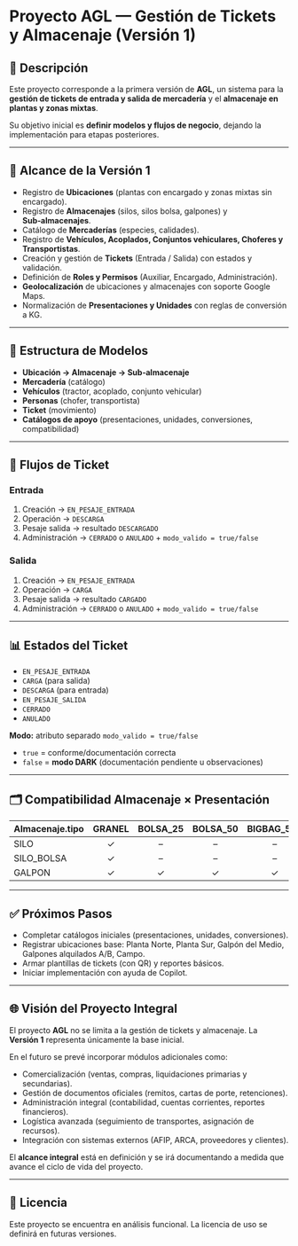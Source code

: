 # Proyecto AGL — Gestión de Tickets y Almacenaje (Versión 1)

## 📌 Descripción

Este proyecto corresponde a la primera versión de **AGL**, un sistema para la **gestión de tickets de entrada y salida de mercadería** y el **almacenaje en plantas y zonas mixtas**.

Su objetivo inicial es **definir modelos y flujos de negocio**, dejando la implementación para etapas posteriores.

---

## 🚀 Alcance de la Versión 1

* Registro de **Ubicaciones** (plantas con encargado y zonas mixtas sin encargado).
* Registro de **Almacenajes** (silos, silos bolsa, galpones) y **Sub‑almacenajes**.
* Catálogo de **Mercaderías** (especies, calidades).
* Registro de **Vehículos, Acoplados, Conjuntos vehiculares, Choferes y Transportistas**.
* Creación y gestión de **Tickets** (Entrada / Salida) con estados y validación.
* Definición de **Roles y Permisos** (Auxiliar, Encargado, Administración).
* **Geolocalización** de ubicaciones y almacenajes con soporte Google Maps.
* Normalización de **Presentaciones y Unidades** con reglas de conversión a KG.

---

## 📂 Estructura de Modelos

* **Ubicación → Almacenaje → Sub‑almacenaje**
* **Mercadería** (catálogo)
* **Vehículos** (tractor, acoplado, conjunto vehicular)
* **Personas** (chofer, transportista)
* **Ticket** (movimiento)
* **Catálogos de apoyo** (presentaciones, unidades, conversiones, compatibilidad)

---

## 🔄 Flujos de Ticket

### Entrada

1. Creación → `EN_PESAJE_ENTRADA`
2. Operación → `DESCARGA`
3. Pesaje salida → resultado `DESCARGADO`
4. Administración → `CERRADO` o `ANULADO` + `modo_valido = true/false`

### Salida

1. Creación → `EN_PESAJE_ENTRADA`
2. Operación → `CARGA`
3. Pesaje salida → resultado `CARGADO`
4. Administración → `CERRADO` o `ANULADO` + `modo_valido = true/false`

---

## 📊 Estados del Ticket

* `EN_PESAJE_ENTRADA`
* `CARGA` (para salida)
* `DESCARGA` (para entrada)
* `EN_PESAJE_SALIDA`
* `CERRADO`
* `ANULADO`

**Modo:** atributo separado `modo_valido = true/false`

* `true` = conforme/documentación correcta
* `false` = **modo DARK** (documentación pendiente u observaciones)

---

## 🗂 Compatibilidad Almacenaje × Presentación

| Almacenaje.tipo | GRANEL | BOLSA\_25 | BOLSA\_50 | BIGBAG\_500 | BIGBAG\_1000 |
| --------------- | :----: | :-------: | :-------: | :---------: | :----------: |
| SILO            |    ✓   |     –     |     –     |      –      |       –      |
| SILO\_BOLSA     |    ✓   |     –     |     –     |      –      |       –      |
| GALPON          |    ✓   |     ✓     |     ✓     |      ✓      |       ✓      |

---

## ✅ Próximos Pasos

* Completar catálogos iniciales (presentaciones, unidades, conversiones).
* Registrar ubicaciones base: Planta Norte, Planta Sur, Galpón del Medio, Galpones alquilados A/B, Campo.
* Armar plantillas de tickets (con QR) y reportes básicos.
* Iniciar implementación con ayuda de Copilot.

---

## 🌐 Visión del Proyecto Integral

El proyecto **AGL** no se limita a la gestión de tickets y almacenaje. La **Versión 1** representa únicamente la base inicial.

En el futuro se prevé incorporar módulos adicionales como:

* Comercialización (ventas, compras, liquidaciones primarias y secundarias).
* Gestión de documentos oficiales (remitos, cartas de porte, retenciones).
* Administración integral (contabilidad, cuentas corrientes, reportes financieros).
* Logística avanzada (seguimiento de transportes, asignación de recursos).
* Integración con sistemas externos (AFIP, ARCA, proveedores y clientes).

El **alcance integral** está en definición y se irá documentando a medida que avance el ciclo de vida del proyecto.

---

## 📖 Licencia

Este proyecto se encuentra en análisis funcional. La licencia de uso se definirá en futuras versiones.
